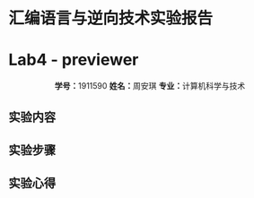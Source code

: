 # 汇编语言与逆向技术实验报告

# Lab4 - previewer

<center><b>学号：</b>1911590   <b>姓名：</b>周安琪 <b>专业：</b>计算机科学与技术</center>

## 实验内容



## 实验步骤

## 实验心得


